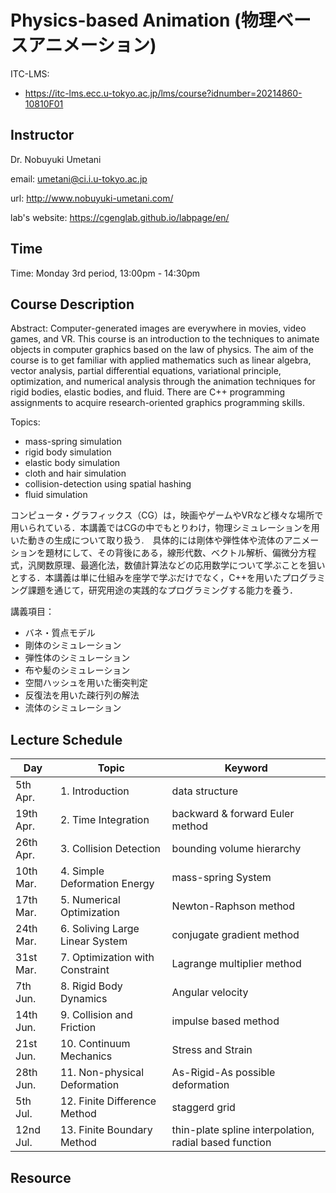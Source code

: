 # Physics-based Animation (物理ベースアニメーション)

ITC-LMS: 
- https://itc-lms.ecc.u-tokyo.ac.jp/lms/course?idnumber=20214860-10810F01



## Instructor

Dr. Nobuyuki Umetani 

email: umetani@ci.i.u-tokyo.ac.jp

url: http://www.nobuyuki-umetani.com/

lab's website: https://cgenglab.github.io/labpage/en/

## Time

Time: Monday 3rd period, 13:00pm - 14:30pm

## Course Description

Abstract: Computer-generated images are everywhere in movies, video games, and VR. This course is an introduction to the techniques to animate objects in computer graphics based on the law of physics. The aim of the course is to get familiar with applied mathematics such as linear algebra, vector analysis, partial differential equations, variational principle, optimization, and numerical analysis through the animation techniques for rigid bodies, elastic bodies, and fluid. There are C++ programming assignments to acquire research-oriented graphics programming skills. 

Topics:
- mass-spring simulation
- rigid body simulation
- elastic body simulation
- cloth and hair simulation
- collision-detection using spatial hashing
- fluid simulation

コンピュータ・グラフィックス（CG）は，映画やゲームやVRなど様々な場所で用いられている．本講義ではCGの中でもとりわけ，物理シミュレーションを用いた動きの生成について取り扱う.　具体的には剛体や弾性体や流体のアニメーションを題材にして、その背後にある，線形代数、ベクトル解析、偏微分方程式，汎関数原理、最適化法，数値計算法などの応用数学について学ぶことを狙いとする．本講義は単に仕組みを座学で学ぶだけでなく，C++を用いたプログラミング課題を通じて，研究用途の実践的なプログラミングする能力を養う．

講義項目：
- バネ・質点モデル
- 剛体のシミュレーション
- 弾性体のシミュレーション
- 布や髪のシミュレーション
- 空間ハッシュを用いた衝突判定
- 反復法を用いた疎行列の解法
- 流体のシミュレーション


## Lecture Schedule

| Day | Topic | Keyword |
| ----|-------| -------- | 
| 5th Apr. | 1. Introduction | data structure |
| 19th Apr. | 2. Time Integration | backward & forward Euler method |
| 26th Apr. | 3. Collision Detection | bounding volume hierarchy |
| 10th Mar. | 4. Simple Deformation Energy | mass-spring System |
| 17th Mar. | 5. Numerical Optimization | Newton-Raphson method |
| 24th Mar. | 6. Soliving Large Linear System | conjugate gradient method |
| 31st Mar. | 7. Optimization with Constraint | Lagrange multiplier method |
| 7th Jun. | 8. Rigid Body Dynamics | Angular velocity |
| 14th Jun. | 9. Collision and Friction | impulse based method |
| 21st Jun. | 10. Continuum Mechanics | Stress and Strain |
| 28th Jun. | 11. Non-physical Deformation | As-Rigid-As possible deformation |
| 5th Jul.  | 12. Finite Difference Method | staggerd grid |
| 12nd Jul. | 13. Finite Boundary Method | thin-plate spline interpolation, radial based function |

## Resource 

